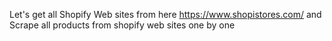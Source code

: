 Let's get all Shopify Web sites from here https://www.shopistores.com/ 
and Scrape all products from shopify web sites one by one

